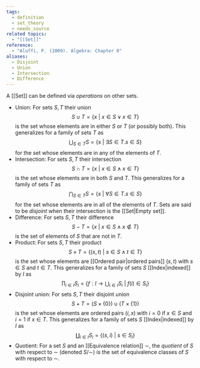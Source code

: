 ```yaml
---
tags:
  - definition
  - set_theory
  - needs_source
related topics:
  - "[[Set]]"
reference:
  - "Aluffi, P. (2009). Algebra: Chapter 0"
aliases:
  - Disjoint
  - Union
  - Intersection
  - Difference
---
```

A [[Set]] can be defined via _operations_ on other sets. 
- Union:
	For sets $S,T$ their union$$
		S\cup T=\{x\ |\ x\in S \lor x\in T\}
	$$is the set whose elements are in either $S$ or $T$ (or possibly both). This generalizes for a family of sets $T$ as$$
		\bigcup_{S\in T} S = \{s\ |\ \exists S\in T.s\in S\}
	$$for the set whose elements are in any of the elements of $T$.
- Intersection:
	For sets $S,T$ their intersection$$
		S\cap T = \{x\ |\ x\in S \land x\in T\}
	$$is the set whose elements are in both $S$ and $T$. This generalizes for a family of sets $T$ as$$
		\bigcap_{S\in T} S=\{s\ |\ \forall S\in T. s\in S\}
	$$for the set whose elements are in all of the elements of $T$. Sets are said to be _disjoint_ when their intersection is the [[Set|Empty set]].
- Difference:
	For sets $S,T$ their difference$$
		S-T = \{x\ |\ x\in S \land x\notin T\}
	$$is the set of elements of $S$ that are not in $T$.
- Product:
	For sets $S,T$ their product$$
		S\times T = \{(s,t)\ |\ s\in S \land t\in T\}
	$$is the set whose elements are [[Ordered pair|ordered pairs]] $(s,t)$ with $s\in S$ and $t\in T$. This generalizes for a family of sets $S$ [[Index|indexed]] by $I$ as$$
		\prod_{i\in I} S_i = \left.\left\{ f:I\to\bigcup_{i\in I}S_i\ \right|\ f(i)\in S_i\right\}
	$$
- Disjoint union:
	For sets $S,T$ their disjoint union$$
		S+T = (S\times\{0\}) \cup (T\times\{1\})
	$$is the set whose elements are ordered pairs $(i,x)$ with $i= 0$ if $x\in S$ and $i=1$ if $x\in T$. This generalizes for a family of sets $S$ [[Index|indexed]] by $I$ as$$
		\coprod_{i\in I}S_i = \{(s,i)\ |\ s\in S_i\}
	$$
- Quotient:
	For a set $S$ and an [[Equivalence relation]] $\sim$, the _quotient_ of $S$ with respect to $\sim$ (denoted $S/\sim$) is the set of equivalence classes of $S$ with respect to $\sim$.